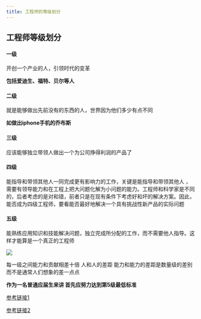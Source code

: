 ```yaml
---
title: 工程师的等级划分
---
```


## 工程师等级划分

#### 一级

开创一个产业的人，引领时代的变革

**包括爱迪生、福特、贝尔等人**


#### 二级

就是能够做出先前没有的东西的人，世界因为他们多少有点不同

**如做出iphone手机的乔布斯**

#### 三级

应该能够独立带领人做出一个为公司挣得利润的产品了

#### 四级

能指导和带领其他人一同完成更有影响力的工作，关键是能指导和带领其他人 ，需要有领导能力和在工程上把大问题化解为小问题的能力。工程师和科学家是不同的，后者考虑的是对和错，前者只是在现有条件下考虑好和坏的解决方案。因此，能否成为四级工程师，要看能否最好地解决一个具有挑战性新产品的实际问题

#### 五级

能熟练应用知识和技能解决问题，独立完成所分配的工作，而不需要他人指导。这样才能算是一个真正的工程师


![](https://pic4.zhimg.com/v2-8ccbe1e3708ff518789a037e2544acaf_r.jpg)


每一级之间能力和贡献相差十倍 人和人的差距 能力和能力的差距是数量级的差别而不是通常人们想象的差一点点

**作为一名普通应届生来讲 首先应努力达到第5级最低标准**

[参考链接1](https://zhuanlan.zhihu.com/p/24133873)


[参考链接2](https://zhuanlan.zhihu.com/p/35806693)

